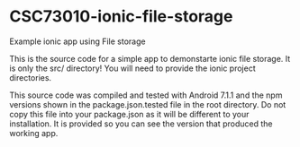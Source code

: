 # CSC73010-ionic-file-storage
Example ionic app using File storage

This is the source code for a simple app to demonstarte ionic file storage.  It is only the src/ directory!
You will need to provide the ionic project directories.

This source code was compiled and tested with Android 7.1.1 and the npm versions shown in the package.json.tested file in the root directory.
Do not copy this file into your package.json as it will be different to your installation.
It is provided so you can see the version that produced the working app.
